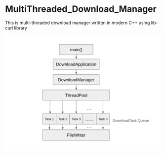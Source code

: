 # MultiThreaded_Download_Manager
 This is multi-threaded download manager written in modern C++ using lib-curl library

![alt text](https://github.com/nitanshnagpal/MultiThreaded_Download_Manager/blob/main/img/Architecture.png)